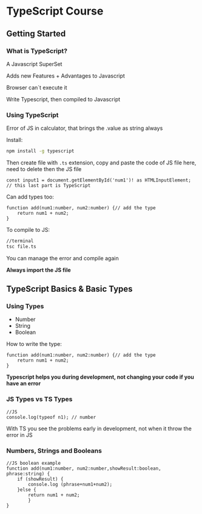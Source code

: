 
# TypeScript Course

## Getting Started

### What is TypeScript?

A Javascript SuperSet

Adds new Features + Advantages to Javascript

Browser can´t execute it

Write Typescript, then compiled to Javascript

### Using TypeScript

Error of JS in calculator, that brings the .value as string always

Install:
````bash
npm install -g typescript
````

Then create file with `.ts` extension, copy and paste the code of JS file here, need to delete then the JS file

````TS
const input1 = document.getElementById('num1')! as HTMLInputElement; // this last part is TypeScript
````
Can add types too:
````TS
function add(num1:number, num2:number) {// add the type
	return num1 + num2;
}
````

To compile to JS:

````bash
//terminal
tsc file.ts
````
You can manage the error and compile again

**Always import the JS file**

## TypeScript Basics & Basic Types

### Using Types

 - Number 
 - String
 - Boolean 

How to write the type:
````TS
function add(num1:number, num2:number) {// add the type
	return num1 + num2;
}
````
**Typescript helps you during development, not changing your code if you have an error**

### JS Types vs TS Types

````
//JS
console.log(typeof n1); // number
````

With TS you see the problems early in development, not when it throw the error in JS

### Numbers, Strings and Booleans

````
//JS boolean example
function add(num1:number, num2:number,showResult:boolean, phrase:string) {
	if (showResult) {
		console.log (phrase+num1+num2);
	}else {
		return num1 + num2;
		}
}
````
<!--stackedit_data:
eyJoaXN0b3J5IjpbLTc1NjE4NDYwNSwtMTg2Njg3NjE0NywtND
I1MzI4NjUyLC0xMDAxMjc1NjE0LC0yMjMwMDE1NDcsLTIwMzU0
MjkzMzcsLTE0MzE2MjYyMjQsMTU1MzEwNDc2NSwxNTI3NzU0NT
I5LDE4MTI0MzExNjAsLTE4NzE2Nzg2MjUsMTY2MzM3MDAzNCwt
MTU0NDkzMzE3NSwtMTU5NjM1NjMwMCwyMDQwMjk3NjIyXX0=
-->